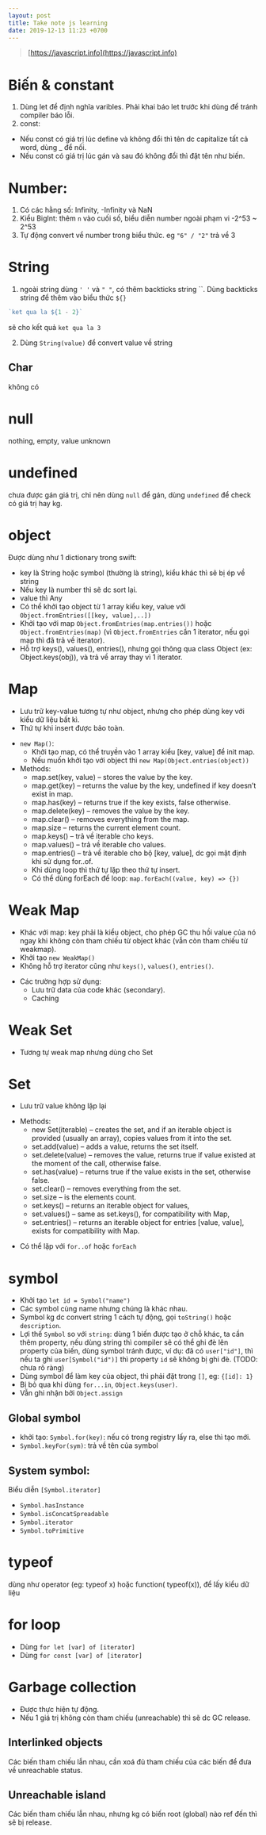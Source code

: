 ```yaml
---
layout: post
title: Take note js learning
date: 2019-12-13 11:23 +0700
---
```

> [https://javascript.info](https://javascript.info)

# Biến & constant
1. Dùng let để định nghĩa varibles. Phải khai báo let trước khi dùng để tránh compiler báo lỗi.
2. const: 
- Nếu const có giá trị lúc define và không đổi thì tên dc capitalize tất cả word, dùng _ để nối.
- Nếu const  có giá trị lúc gán và sau đó không đổi thì đặt tên như biến.

# Number:
1. Có các hằng số: Infinity, -Infinity và NaN
2. Kiểu BigInt: thêm `n` vào cuối số, biểu diễn number ngoài phạm vi -2^53 ~ 2^53 
3. Tự động convert về number trong biểu thức. eg `"6" / "2"` trả về 3

# String
1. ngoài string dùng `' '` và `" "`, có thêm backticks string ``. Dùng backticks string để thêm vào biểu thức `${}`

```js
`ket qua la ${1 - 2}`
```
sẽ cho kết quả  `ket qua la 3`

2. Dùng `String(value)` để convert value về string

## Char
không có 

# null
nothing, empty, value unknown

# undefined
chưa được gán giá trị, chỉ nên dùng `null` để gán, dùng `undefined` để check có giá trị hay kg.

# object
Được dùng như 1 dictionary trong swift: 
- key là String hoặc symbol (thường là string), kiểu khác thì sẽ bị ép về string
- Nếu key là number thì sẽ dc sort lại.
- value thì Any
- Có thể khởi tạo object từ 1 array kiểu key, value với `Object.fromEntries([[key, value],..])`
- Khởi tạo với map `Object.fromEntries(map.entries())` hoặc `Object.fromEntries(map)` (vì `Object.fromEntries` cần 1 iterator, nếu gọi map thì đã trả về iterator).
- Hỗ trợ keys(), values(), entries(), nhưng gọi thông qua class Object (ex: Object.keys(obj)), và trả về array thay vì 1 iterator.

# Map 
- Lưu trữ key-value tương tự như object, nhưng cho phép dùng key với kiểu dữ liệu bất kì.
- Thứ tự khi insert được bảo toàn.
* `new Map()`: 
  * Khởi tạo map, có thể truyền vào 1 array kiểu [key, value] để init map.
  * Nếu muốn khởi tạo với object thì `new Map(Object.entries(object))`
* Methods:
  * map.set(key, value) – stores the value by the key.
  * map.get(key) – returns the value by the key, undefined if key doesn’t exist in map.
  * map.has(key) – returns true if the key exists, false otherwise.
  * map.delete(key) – removes the value by the key.
  * map.clear() – removes everything from the map.
  * map.size – returns the current element count.
  * map.keys() – trả về iterable cho keys.
  * map.values() – trả về iterable cho values.
  * map.entries() – trả về iterable cho bộ [key, value], dc gọi mặt định khi sử dụng for..of.
  * Khi dùng loop thì thứ tự lặp theo thứ tự insert.
  * Có thể dùng forEach để loop: `map.forEach((value, key) => {})`

# Weak Map
- Khác với map: key phải là kiểu object, cho phép GC thu hồi value của nó ngay khi không còn tham chiếu từ object khác (vẫn còn tham chiếu từ weakmap).
- Khởi tạo `new WeakMap()`
- Không hỗ trợ iterator cũng như `keys()`, `values()`, `entries()`.
* Các trường hợp sử dụng: 
  * Lưu trữ data của code khác (secondary).
  * Caching

# Weak Set
- Tương tự weak map nhưng dùng cho Set

# Set
- Lưu trữ value không lặp lại
* Methods:
  * new Set(iterable) – creates the set, and if an iterable object is provided (usually an array), copies values from it into the set.
  * set.add(value) – adds a value, returns the set itself.
  * set.delete(value) – removes the value, returns true if value existed at the moment of the call, otherwise false.
  * set.has(value) – returns true if the value exists in the set, otherwise false.
  * set.clear() – removes everything from the set.
  * set.size – is the elements count.
  * set.keys() – returns an iterable object for values,
  * set.values() – same as set.keys(), for compatibility with Map,
  * set.entries() – returns an iterable object for entries [value, value], exists for compatibility with Map.
- Có thể lặp với `for..of` hoặc `forEach`

# symbol 
- Khởi tạo `let id = Symbol("name")`
- Các symbol cùng name nhưng chúng là khác nhau.
- Symbol kg dc convert string 1 cách tự động, gọi `toString()` hoặc `description`.
- Lợi thế `Symbol` so với `string`: dùng 1 biến được tạo ở chỗ khác, ta cần thêm property, nếu dùng string thì compiler sẽ có thể ghi đè lên property của biến, dùng symbol tránh được, ví dụ: đã có `user["id"]`, thì nếu ta ghi `user[Symbol("id")]` thì property `id` sẽ không bị ghi đè. (TODO: chưa rõ ràng)
- Dùng symbol để làm key của object, thì phải đặt trong `[]`, eg: `{[id]: 1}`
- Bị bỏ qua khi dùng `for...in`, `Object.keys(user)`.
- Vẫn ghi nhận bởi `Object.assign`

## Global symbol
- khởi tạo: `Symbol.for(key)`: nếu có trong registry lấy ra, else thì tạo mới.
- `Symbol.keyFor(sym)`: trả về tên của symbol

## System symbol:
Biểu diễn `[Symbol.iterator]`
- `Symbol.hasInstance`
- `Symbol.isConcatSpreadable`
- `Symbol.iterator`
- `Symbol.toPrimitive`

# typeof 
dùng như operator (eg: typeof x) hoặc function( typeof(x)), để lấy kiểu dữ liệu

# for loop
- Dùng `for let [var] of [iterator]`
- Dùng `for const [var] of [iterator]` 

# Garbage collection
- Được thực hiện tự động.
- Nếu 1 giá trị không còn tham chiếu (unreachable) thì sẽ dc GC release.

## Interlinked objects
Các biến tham chiếu lẫn nhau, cần xoá đủ tham chiếu của các biến để đưa về unreachable status.

## Unreachable island
Các biến tham chiếu lẫn nhau, nhưng kg có biến root (global) nào ref đến thì sẽ bị release.
